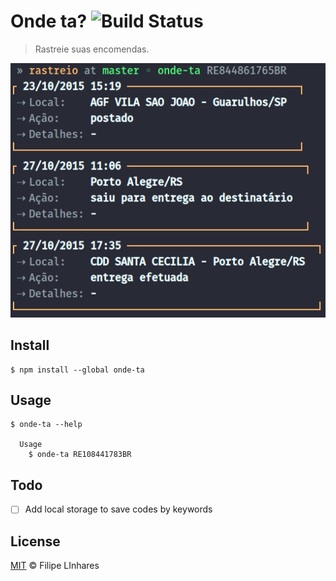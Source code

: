 # Onde ta? ![Build Status](https://travis-ci.org/filipelinhares/onde-ta.svg?branch=master)
> Rastreie suas encomendas.

<p align="center">
	<img src="images/screen.png" alt="Screenshot">
</p>

## Install
```
$ npm install --global onde-ta
```

## Usage
```
$ onde-ta --help

  Usage
    $ onde-ta RE108441783BR
```

## Todo
- [ ] Add local storage to save codes by keywords

## License
[MIT](LICENSE.md) © Filipe LInhares
